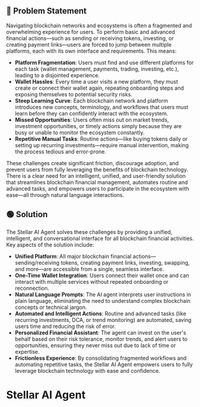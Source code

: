 ## 🛑 Problem Statement

Navigating blockchain networks and ecosystems is often a fragmented and overwhelming experience for users. To perform basic and advanced financial actions—such as sending or receiving tokens, investing, or creating payment links—users are forced to jump between multiple platforms, each with its own interface and requirements. This means:

- **Platform Fragmentation**: Users must find and use different platforms for each task (wallet management, payments, trading, investing, etc.), leading to a disjointed experience.
- **Wallet Hassles**: Every time a user visits a new platform, they must create or connect their wallet again, repeating onboarding steps and exposing themselves to potential security risks.
- **Steep Learning Curve**: Each blockchain network and platform introduces new concepts, terminology, and workflows that users must learn before they can confidently interact with the ecosystem.
- **Missed Opportunities**: Users often miss out on market trends, investment opportunities, or timely actions simply because they are busy or unable to monitor the ecosystem constantly.
- **Repetitive Manual Tasks**: Routine actions—like buying tokens daily or setting up recurring investments—require manual intervention, making the process tedious and error-prone.

These challenges create significant friction, discourage adoption, and prevent users from fully leveraging the benefits of blockchain technology. There is a clear need for an intelligent, unified, and user-friendly solution that streamlines blockchain financial management, automates routine and advanced tasks, and empowers users to participate in the ecosystem with ease—all through natural language interactions.

## 🟢 Solution

The Stellar AI Agent solves these challenges by providing a unified, intelligent, and conversational interface for all blockchain financial activities. Key aspects of the solution include:

- **Unified Platform**: All major blockchain financial actions—sending/receiving tokens, creating payment links, investing, swapping, and more—are accessible from a single, seamless interface.
- **One-Time Wallet Integration**: Users connect their wallet once and can interact with multiple services without repeated onboarding or reconnection.
- **Natural Language Prompts**: The AI agent interprets user instructions in plain language, eliminating the need to understand complex blockchain concepts or technical jargon.
- **Automated and Intelligent Actions**: Routine and advanced tasks (like recurring investments, DCA, or trend monitoring) are automated, saving users time and reducing the risk of error.
- **Personalized Financial Assistant**: The agent can invest on the user's behalf based on their risk tolerance, monitor trends, and alert users to opportunities, ensuring they never miss out due to lack of time or expertise.
- **Frictionless Experience**: By consolidating fragmented workflows and automating repetitive tasks, the Stellar AI Agent empowers users to fully leverage blockchain technology with ease and confidence.

# Stellar AI Agent
